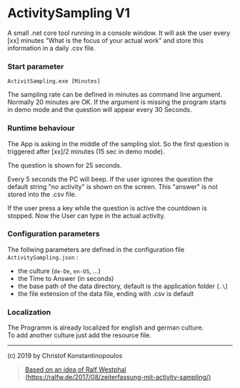 # ActivitySampling V1
A small .net core tool running in a console window.
It will ask the user every [xx] minutes
"What is the focus of your actual work" 
and store this information in a daily .csv file.

### Start parameter
    ActivitSampling.exe [Minutes]
The sampling rate can be defined in minutes as command
line argument. Normally 20 minutes are OK. If the argument is 
missing the program starts in demo mode and the question will
appear every 30 Seconds.

### Runtime behaviour
The App is asking in the middle of the sampling slot. So the
first question is triggered after [xx]/2 minutes (15 sec in demo mode).

The question is shown for 25 seconds.  

Every 5 seconds the PC will beep. If the user ignores the question
the default string "no activity" is shown on the screen. This "answer"
is not stored into the .csv file.

If the user press a key while the question is active the countdown 
is stopped. Now the User can type in the actual activity. 

### Configuration parameters
The follwing parameters are defined in the configuration file
`ActivitySampling.json` :
- the culture (`de-De`, `en-US`, ...) 
- the Time to Answer (in seconds)
- the base path of the data directory, default is the application folder (`.\`)
- the file extension of the data file, ending with .csv is default

### Localization
The Programm is already localized for english and german culture.  
To add another culture just add the resource file.

---

(c) 2019 by Christof Konstantinopoulos

>[Based on an idea of Ralf Westphal 
(https://ralfw.de/2017/08/zeiterfassung-mit-activity-sampling/)](
https://ralfw.de/2017/08/zeiterfassung-mit-activity-sampling/)
